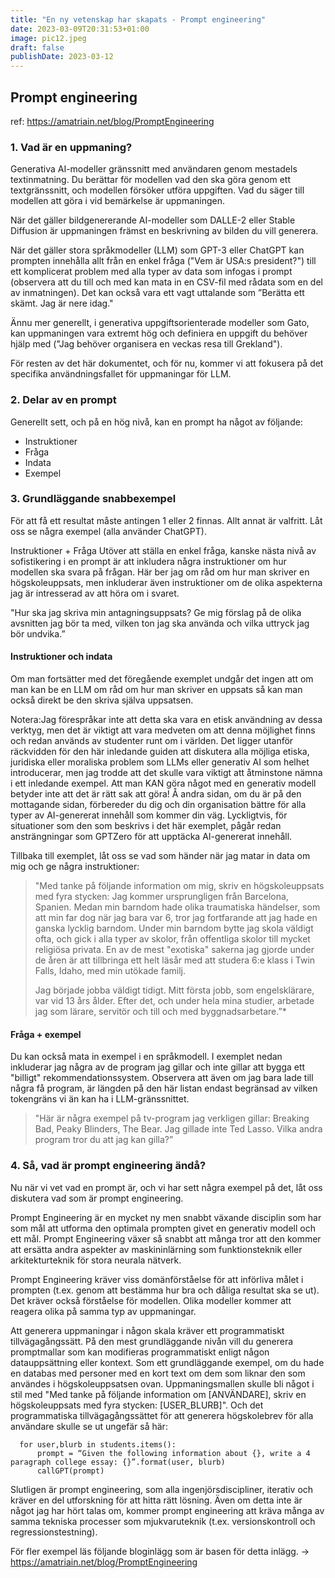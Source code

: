 ```yaml
---
title: "En ny vetenskap har skapats - Prompt engineering"
date: 2023-03-09T20:31:53+01:00
image: pic12.jpeg
draft: false
publishDate: 2023-03-12
---
```


## Prompt engineering

ref: https://amatriain.net/blog/PromptEngineering

### 1. Vad är en uppmaning?

Generativa AI-modeller gränssnitt med användaren genom mestadels textinmatning. Du berättar för modellen vad den ska göra genom ett textgränssnitt, och modellen försöker utföra uppgiften. Vad du säger till modellen att göra i vid bemärkelse är uppmaningen.

När det gäller bildgenererande AI-modeller som DALLE-2 eller Stable Diffusion är uppmaningen främst en beskrivning av bilden du vill generera.

När det gäller stora språkmodeller (LLM) som GPT-3 eller ChatGPT kan prompten innehålla allt från en enkel fråga ("Vem är USA:s president?") till ett komplicerat problem med alla typer av data som infogas i prompt (observera att du till och med kan mata in en CSV-fil med rådata som en del av inmatningen). Det kan också vara ett vagt uttalande som ”Berätta ett skämt. Jag är nere idag."

Ännu mer generellt, i generativa uppgiftsorienterade modeller som Gato, kan uppmaningen vara extremt hög och definiera en uppgift du behöver hjälp med ("Jag behöver organisera en veckas resa till Grekland").

För resten av det här dokumentet, och för nu, kommer vi att fokusera på det specifika användningsfallet för uppmaningar för LLM.

### 2. Delar av en prompt

Generellt sett, och på en hög nivå, kan en prompt ha något av följande:

* Instruktioner
* Fråga
* Indata
* Exempel

### 3. Grundläggande snabbexempel

För att få ett resultat måste antingen 1 eller 2 finnas. Allt annat är valfritt. Låt oss se några exempel (alla använder ChatGPT).

Instruktioner + Fråga
Utöver att ställa en enkel fråga, kanske nästa nivå av sofistikering i en prompt är att inkludera några instruktioner om hur modellen ska svara på frågan. Här ber jag om råd om hur man skriver en högskoleuppsats, men inkluderar även instruktioner om de olika aspekterna jag är intresserad av att höra om i svaret.

"Hur ska jag skriva min antagningsuppsats? Ge mig förslag på de olika avsnitten jag bör ta med, vilken ton jag ska använda och vilka uttryck jag bör undvika.”

#### Instruktioner och indata

Om man fortsätter med det föregående exemplet undgår det ingen att om man kan be en LLM om råd om hur man skriver en uppsats så kan man också direkt be den skriva själva uppsatsen.

Notera:Jag förespråkar inte att detta ska vara en etisk användning av dessa verktyg, men det är viktigt att vara medveten om att denna möjlighet finns och redan används av studenter runt om i världen. Det ligger utanför räckvidden för den här inledande guiden att diskutera alla möjliga etiska, juridiska eller moraliska problem som LLMs eller generativ AI som helhet introducerar, men jag trodde att det skulle vara viktigt att åtminstone nämna i ett inledande exempel. Att man KAN göra något med en generativ modell betyder inte att det är rätt sak att göra! Å andra sidan, om du är på den mottagande sidan, förbereder du dig och din organisation bättre för alla typer av AI-genererat innehåll som kommer din väg. Lyckligtvis, för situationer som den som beskrivs i det här exemplet, pågår redan ansträngningar som GPTZero för att upptäcka AI-genererat innehåll.

Tillbaka till exemplet, låt oss se vad som händer när jag matar in data om mig och ge några instruktioner:

> "Med tanke på följande information om mig, skriv en högskoleuppsats med fyra stycken: Jag kommer ursprungligen från Barcelona, ​​Spanien. Medan min barndom hade olika traumatiska händelser, som att min far dog när jag bara var 6, tror jag fortfarande att jag hade en ganska lycklig barndom. Under min barndom bytte jag skola väldigt ofta, och gick i alla typer av skolor, från offentliga skolor till mycket religiösa privata. En av de mest "exotiska" sakerna jag gjorde under de åren är att tillbringa ett helt läsår med att studera 6:e klass i Twin Falls, Idaho, med min utökade familj. 
> 
> Jag började jobba väldigt tidigt. Mitt första jobb, som engelsklärare, var vid 13 års ålder. Efter det, och under hela mina studier, arbetade jag som lärare, servitör och till och med byggnadsarbetare.”*

#### Fråga + exempel
Du kan också mata in exempel i en språkmodell. I exemplet nedan inkluderar jag några av de program jag gillar och inte gillar att bygga ett "billigt" rekommendationssystem. Observera att även om jag bara lade till några få program, är längden på den här listan endast begränsad av vilken tokengräns vi än kan ha i LLM-gränssnittet.

>"Här är några exempel på tv-program jag verkligen gillar: Breaking Bad, Peaky Blinders, The Bear. Jag gillade inte Ted Lasso. Vilka andra program tror du att jag kan gilla?”

### 4. Så, vad är prompt engineering ändå?

Nu när vi vet vad en prompt är, och vi har sett några exempel på det, låt oss diskutera vad som är prompt engineering.

Prompt Engineering är en mycket ny men snabbt växande disciplin som har som mål att utforma den optimala prompten givet en generativ modell och ett mål. Prompt Engineering växer så snabbt att många tror att den kommer att ersätta andra aspekter av maskininlärning som funktionsteknik eller arkitekturteknik för stora neurala nätverk.

Prompt Engineering kräver viss domänförståelse för att införliva målet i prompten (t.ex. genom att bestämma hur bra och dåliga resultat ska se ut). Det kräver också förståelse för modellen. Olika modeller kommer att reagera olika på samma typ av uppmaningar.

Att generera uppmaningar i någon skala kräver ett programmatiskt tillvägagångssätt. På den mest grundläggande nivån vill du generera promptmallar som kan modifieras programmatiskt enligt någon datauppsättning eller kontext. Som ett grundläggande exempel, om du hade en databas med personer med en kort text om dem som liknar den som användes i högskoleuppsatsen ovan. Uppmaningsmallen skulle bli något i stil med "Med tanke på följande information om [ANVÄNDARE], skriv en högskoleuppsats med fyra stycken: [USER_BLURB]". Och det programmatiska tillvägagångssättet för att generera högskolebrev för alla användare skulle se ut ungefär så här:

```
  for user,blurb in students.items():
      prompt = “Given the following information about {}, write a 4 paragraph college essay: {}”.format(user, blurb)
      callGPT(prompt)
```

Slutligen är prompt engineering, som alla ingenjörsdiscipliner, iterativ och kräver en del utforskning för att hitta rätt lösning. Även om detta inte är något jag har hört talas om, kommer prompt engineering att kräva många av samma tekniska processer som mjukvaruteknik (t.ex. versionskontroll och regressionstestning).

För fler exempel läs följande bloginlägg som är basen för detta inlägg. -> https://amatriain.net/blog/PromptEngineering
